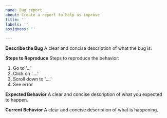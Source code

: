 ```yaml
---
name: Bug report
about: Create a report to help us improve
title: ''
labels: ''
assignees: ''

---
```


**Describe the Bug**
A clear and concise description of what the bug is.

**Steps to Reproduce**
Steps to reproduce the behavior:
 1. Go to '...'
 2. Click on '....'
 3. Scroll down to '....'
 4. See error

**Expected Behavior**
A clear and concise description of what you expected to happen.

**Current Behavior**
A clear and concise description of what is happening.
